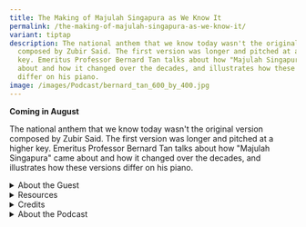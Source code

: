 ```yaml
---
title: The Making of Majulah Singapura as We Know It
permalink: /the-making-of-majulah-singapura-as-we-know-it/
variant: tiptap
description: The national anthem that we know today wasn't the original version
  composed by Zubir Said. The first version was longer and pitched at a higher
  key. Emeritus Professor Bernard Tan talks about how "Majulah Singapura" came
  about and how it changed over the decades, and illustrates how these versions
  differ on his piano.
image: /images/Podcast/bernard_tan_600_by_400.jpg
---
```

<p><strong>Coming in August</strong>
</p>
<p></p>
<p>The national anthem that we know today wasn't the original version composed
by Zubir Said. The first version was longer and pitched at a higher key.
Emeritus Professor Bernard Tan talks about how "Majulah Singapura" came
about and how it changed over the decades, and illustrates how these versions
differ on his piano.&nbsp;</p>
<p></p>
<div data-type="detailGroup" class="isomer-accordion isomer-accordion-white">
<details class="isomer-details">
<summary>About the Guest</summary>
<div data-type="detailsContent" class="isomer-details-content">
<p>Emeritus Professor Bernard T. G. Tan&nbsp;is a retired professor of physics
from the National University of Singapore who also dabbles in music. Some
of his compositions have been performed by the Singapore Symphony Orchestra.
He is a former chairman of the Sing Singapore organising committee.</p>
</div>
</details>
<details class="isomer-details">
<summary>Resources</summary>
<div data-type="detailsContent" class="isomer-details-content">
<p></p>
</div>
</details>
<details class="isomer-details">
<summary>Credits</summary>
<div data-type="detailsContent" class="isomer-details-content">
<p>This episode of BiblioAsia+ was hosted by Jimmy Yap and produced by Soh
Gek Han. Sound engineering was done by Nookcha Films. The background music
"Di Tanjong Katong" was composed by Osman Ahmad and performed by&nbsp;Chords
Haven. Special thanks to Prof Tan for coming on the show.</p>
</div>
</details>
<details class="isomer-details">
<summary>About the Podcast</summary>
<div data-type="detailsContent" class="isomer-details-content">
<p>This episode of BiblioAsia+ was hosted by Jimmy Yap and produced by Soh
Gek Han. Sound engineering was done by Nookcha Films. The background music
"Di Tanjong Katong" was composed by Osman Ahmad and performed by&nbsp;Chords
Haven. Special thanks to Ryan for coming on the show.</p>
</div>
</details>
</div>
<p>
<br>
</p>